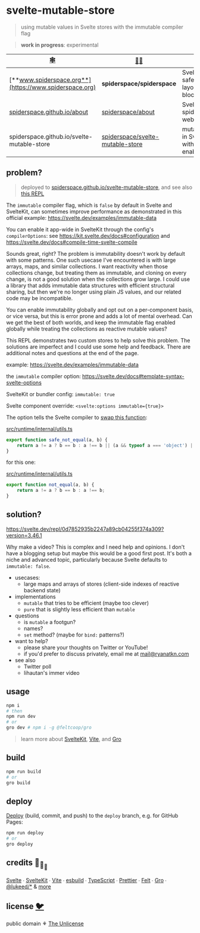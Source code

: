 # svelte-mutable-store

> using mutable values in Svelte stores with the immutable compiler flag

> **work in progress**: experimental

| [🕸️](https://www.spiderspace.org)                                  | [🐙🐱](https://github.com/spiderspace)                                                  | 🧪                                                                          |
| ------------------------------------------------------------------ | --------------------------------------------------------------------------------------- | --------------------------------------------------------------------------- |
| [**www.spiderspace.org**](https://www.spiderspace.org)             | **spiderspace/spiderspace**                                                             | Svelte; safe&serializable layout&content blocks                             |
| [spiderspace.github.io/about](https://spiderspace.github.io/about) | [spiderspace/about](https://github.com/spiderspace/about)                               | Svelte+[iconify](https://github.com/iconify); spiderspace is web prototypes |
| spiderspace.github.io/svelte-mutable-store                         | [spiderspace/svelte-mutable-store](https://github.com/spiderspace/svelte-mutable-store) | mutable values in Svelte stores with `immutable` enabled                    |

## problem?

> deployed to
> [spiderspace.github.io/svelte-mutable-store](https://spiderspace.github.io/svelte-mutable-store),
> and see also [this REPL](https://svelte.dev/repl/0d7852935b2247a89cb04255f374a309?version=3.46.1)

The `immutable` compiler flag, which is `false` by default in Svelte and SvelteKit,
can sometimes improve performance as demonstrated in this official example:
https://svelte.dev/examples/immutable-data

You can enable it app-wide in SvelteKit through the config's `compilerOptions`:
see https://kit.svelte.dev/docs#configuration
and https://svelte.dev/docs#compile-time-svelte-compile

Sounds great, right? The problem is immutability doesn't work by default with some patterns.
One such usecase I've encountered is with large arrays, maps, and similar collections.
I want reactivity when those collections change, but treating them as immutable,
and cloning on every change, is not a good solution when the collections grow large.
I could use a library that adds immutable data structures with efficient structural sharing,
but then we're no longer using plain JS values, and our related code may be incompatible.

You can enable immutability globally and opt out on a per-component basis, or vice versa,
but this is error prone and adds a lot of mental overhead.
Can we get the best of both worlds, and keep the immutable flag enabled globally
while treating the collections as reactive mutable values?

This REPL demonstrates two custom stores to help solve this problem.
The solutions are imperfect and I could use some help and feedback.
There are additional notes and questions at the end of the page.

example: https://svelte.dev/examples/immutable-data

the `immutable` compiler option: https://svelte.dev/docs#template-syntax-svelte-options

SvelteKit or bundler config: `immutable: true`

Svelte component override: `<svelte:options immutable={true}>`

The option tells the Svelte compiler to
[swap this function](https://github.com/sveltejs/svelte/blob/a4e4027f794dad93bcd6ffd74c1a19a9ce9ef6ac/src/compiler/compile/render_dom/index.ts#L122):

[src/runtime/internal/utils.ts](https://github.com/sveltejs/svelte/blob/a4e4027f794dad93bcd6ffd74c1a19a9ce9ef6ac/src/runtime/internal/utils.ts#L39)

```js
export function safe_not_equal(a, b) {
	return a != a ? b == b : a !== b || (a && typeof a === 'object') || typeof a === 'function';
}
```

for this one:

[src/runtime/internal/utils.ts](https://github.com/sveltejs/svelte/blob/a4e4027f794dad93bcd6ffd74c1a19a9ce9ef6ac/src/runtime/internal/utils.ts#L53)

```js
export function not_equal(a, b) {
	return a != a ? b == b : a !== b;
}
```

## solution?

https://svelte.dev/repl/0d7852935b2247a89cb04255f374a309?version=3.46.1

Why make a video? This is complex and I need help and opinions.
I don't have a blogging setup but maybe this would be a good first post.
It's both a niche and advanced topic,
particularly because Svelte defaults to `immutable: false`.

- usecases:
  - large maps and arrays of stores (client-side indexes of reactive backend state)
- implementations
  - `mutable` that tries to be efficient (maybe too clever)
  - `pure` that is slightly less efficient than `mutable`
- questions
  - is `mutable` a footgun?
  - names?
  - `set` method? (maybe for `bind:` patterns?)
- want to help?
  - please share your thoughts on Twitter or YouTube!
  - if you'd prefer to discuss privately, email me at mail@ryanatkn.com
- see also
  - Twitter poll
  - lihautan's immer video

## usage

```bash
npm i
# then
npm run dev
# or
gro dev # npm i -g @feltcoop/gro
```

> learn more about [SvelteKit](https://github.com/sveltejs/kit),
> [Vite](https://github.com/vitejs/vite), and [Gro](https://github.com/feltcoop/gro)

## build

```bash
npm run build
# or
gro build
```

## deploy

[Deploy](https://github.com/feltcoop/gro/blob/main/src/docs/deploy.md)
(build, commit, and push) to the `deploy` branch, e.g. for GitHub Pages:

```bash
npm run deploy
# or
gro deploy
```

## credits 🐢<sub>🐢</sub><sub><sub>🐢</sub></sub>

[Svelte](https://github.com/sveltejs/svelte) ∙
[SvelteKit](https://github.com/sveltejs/kit) ∙
[Vite](https://github.com/vitejs/vite) ∙
[esbuild](https://github.com/evanw/esbuild) ∙
[TypeScript](https://github.com/microsoft/TypeScript) ∙
[Prettier](https://github.com/prettier/prettier) ∙
[Felt](https://github.com/feltcoop/felt) ∙
[Gro](https://github.com/feltcoop/gro) ∙
[@lukeed\/\*](https://github.com/lukeed)
& [more](package.json)

## license [🐦](https://wikipedia.org/wiki/Free_and_open-source_software)

public domain ⚘ [The Unlicense](license)
